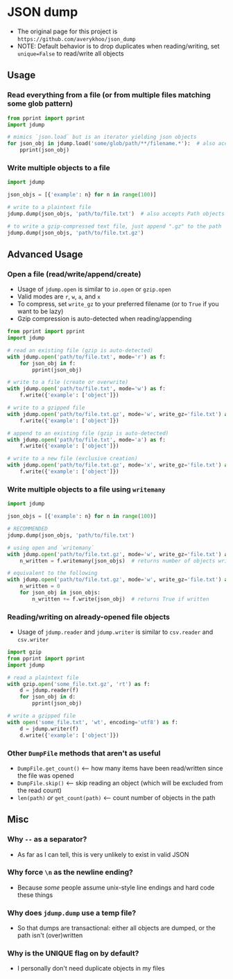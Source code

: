 #   JSON dump
-   The original page for this project is `https://github.com/averykhoo/json_dump`
-   NOTE: Default behavior is to drop duplicates when reading/writing, set `unique=False` to read/write all objects


##  Usage

### Read everything from a file (or from multiple files matching some glob pattern)
```python
from pprint import pprint
import jdump

# mimics `json.load` but is an iterator yielding json objects
for json_obj in jdump.load('some/glob/path/**/filename.*'):  # also accepts Path objects
    pprint(json_obj)
```

### Write multiple objects to a file
```python
import jdump

json_objs = [{'example': n} for n in range(100)]

# write to a plaintext file
jdump.dump(json_objs, 'path/to/file.txt')  # also accepts Path objects

# to write a gzip-compressed text file, just append ".gz" to the path
jdump.dump(json_objs, 'path/to/file.txt.gz')
```


## Advanced Usage

### Open a file (read/write/append/create)
-   Usage of `jdump.open` is similar to `io.open` or `gzip.open`
-   Valid modes are `r`, `w`, `a`, and `x`
-   To compress, set `write_gz` to your preferred filename (or to `True` if you want to be lazy)
-   Gzip compression is auto-detected when reading/appending
```python
from pprint import pprint
import jdump

# read an existing file (gzip is auto-detected)
with jdump.open('path/to/file.txt', mode='r') as f:
    for json_obj in f:
        pprint(json_obj)

# write to a file (create or overwrite)
with jdump.open('path/to/file.txt', mode='w') as f:
    f.write({'example': ['object']})

# write to a gzipped file
with jdump.open('path/to/file.txt.gz', mode='w', write_gz='file.txt') as f:
    f.write({'example': ['object']})

# append to an existing file (gzip is auto-detected)
with jdump.open('path/to/file.txt', mode='a') as f:
    f.write({'example': ['object']})

# write to a new file (exclusive creation)
with jdump.open('path/to/file.txt.gz', mode='x', write_gz='file.txt') as f:
    f.write({'example': ['object']})
```


### Write multiple objects to a file using `writemany`
```python
import jdump

json_objs = [{'example': n} for n in range(100)]

# RECOMMENDED
jdump.dump(json_objs, 'path/to/file.txt')

# using open and `writemany`
with jdump.open('path/to/file.txt.gz', mode='w', write_gz='file.txt') as f:
    n_written = f.writemany(json_objs)  # returns number of objects written

# equivalent to the following
with jdump.open('path/to/file.txt.gz', mode='w', write_gz='file.txt') as f:
    n_written = 0
    for json_obj in json_objs:
        n_written += f.write(json_obj)  # returns True if written
```


### Reading/writing on already-opened file objects
-   Usage of `jdump.reader` and `jdump.writer` is similar to `csv.reader` and `csv.writer`
```python
import gzip
from pprint import pprint
import jdump

# read a plaintext file
with gzip.open('some_file.txt.gz', 'rt') as f: 
    d = jdump.reader(f)
    for json_obj in d:
        pprint(json_obj)

# write a gzipped file
with open('some_file.txt', 'wt', encoding='utf8') as f: 
    d = jdump.writer(f)
    d.write({'example': ['object']})
```


### Other `DumpFile` methods that aren't as useful
-   `DumpFile.get_count()` <-- how many items have been read/written since the file was opened
-   `DumpFile.skip()` <-- skip reading an object (which will be excluded from the read count)
-   `len(path)` *or* `get_count(path)` <-- count number of objects in the path


## Misc

###  Why `--` as a separator?
-   As far as I can tell, this is very unlikely to exist in valid JSON

###  Why force `\n` as the newline ending?
-   Because *some* people assume unix-style line endings and hard code these things

###  Why does `jdump.dump` use a temp file?
-   So that dumps are transactional: either all objects are dumped, or the path isn't (over)written

###  Why is the UNIQUE flag on by default?
-   I personally don't need duplicate objects in my files
